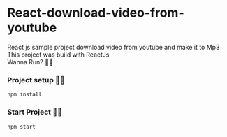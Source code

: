 # React-download-video-from-youtube
React js sample project download video from youtube and make it to Mp3<br>
This project was build with ReactJs<br>
Wanna Run? :grapes::grapes:

### Project setup :pancakes::pancakes:
```
npm install
``` 
### Start Project :star_struck::star_struck:
```
npm start 
```
